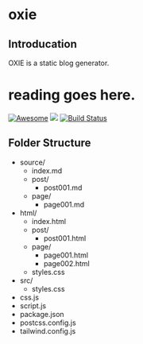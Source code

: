 # oxie 

## Introducation

OXIE is a static blog generator. 

# reading goes here.
[![Awesome](https://awesome.re/badge.svg)](https://github.com/PaulWang1905/oxie) 
![](https://img.shields.io/github/last-commit/PaulWang1905/oxie?color=green) 
[![Build Status](https://github.com/PaulWang1905/Readings/workflows/CI/badge.svg)](https://github.com/PaulWang1905/oxie/actions?workflow=CI)

## Folder Structure

- source/
  - index.md
  - post/
    - post001.md
  - page/
    - page001.md
- html/
  - index.html
  - post/
    - post001.html
  - page/
    - page001.html
    - page002.html
  - styles.css
- src/
  - styles.css
- css.js
- script.js
- package.json
- postcss.config.js
- tailwind.config.js



